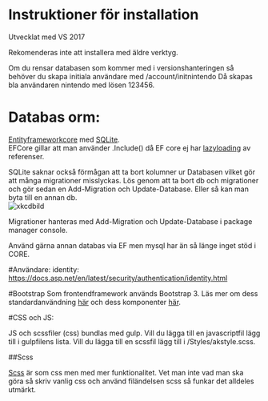 # Instruktioner för installation

Utvecklat med VS 2017

Rekomenderas inte att installera med äldre verktyg.

Om du rensar databasen som kommer med i versionshanteringen så behöver du skapa initiala användare med /account/initnintendo Då skapas bla användaren nintendo med lösen 123456.

# Databas orm:
[Entityframeworkcore](https://docs.efproject.net/en/latest/) med [SQLite](http://ef.readthedocs.io/en/latest/providers/sqlite/). <br />
EFCore gillar att man använder .Include() då EF core ej har [lazyloading](https://docs.efproject.net/en/latest/querying/related-data.html) av referenser.

SQLite saknar också förmågan att ta bort kolumner ur Databasen vilket gör att många migrationer misslyckas. Lös genom att ta bort db och migrationer och gör sedan en Add-Migration och Update-Database. Eller så kan man byta till en annan db. <br />
![xkcdbild](http://imgs.xkcd.com/comics/git.png)

Migrationer hanteras med Add-Migration och Update-Database i package manager console.

Använd gärna annan databas via EF men mysql har än så länge inget stöd i CORE.

#Användare:
identity: 
https://docs.asp.net/en/latest/security/authentication/identity.html

#Bootstrap
Som frontendframework används Bootstrap 3. Läs mer om dess standardanvändning [här](http://getbootstrap.com/css/) och dess komponenter [här](http://getbootstrap.com/components/).

#CSS och JS:

JS och scssfiler (css) bundlas med gulp. Vill du lägga till en javascriptfil lägg till i gulpfilens lista. Vill du lägga till en scssfil lägg till i /Styles/akstyle.scss.

##Scss

[Scss](http://sass-lang.com/guide) är som css men med mer funktionalitet. Vet man inte vad man ska göra så skriv vanlig css och använd filändelsen scss så funkar det alldeles utmärkt.
